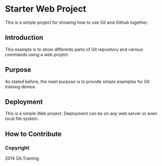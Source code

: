 # Starter Web Project 

This is a simple project for showing how to use Git and Github together. 


## Introduction

This example is to show differents parts of Git repository and various commands using a web project. 


## Purpose

As stated before, the main purpose is to provide simple examples for Git training demos. 


## Deployment  

This is a simple Web project. Deployment can be on any web server or even local file system. 

## How to Contribute 

### Copyright

2014 Git.Training



